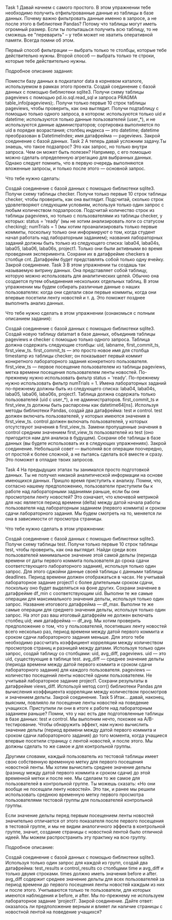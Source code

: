 Task 1
Давай начнем с самого простого. В этом упражнении тебе необходимо получить отфильтрованные данные из таблицы в базе данных. Почему важно фильтровать данные именно в запросе, а не после этого в библиотеке Pandas? Потому что таблицы могут иметь огромный размер. Если ты попыташься получить всю таблицу, то не сможешь ее "переварить" – у тебя может не хватить оперативной памяти. Всегда помни об этом.

Первый способ фильтрации — выбрать только те столбцы, которые тебе действительно нужны. Второй способ — выбрать только те строки, которые тебе действительно нужны.

Подробное описание задания:

Помести базу данных в подкаталог data в корневом каталоге, используемом в рамках этого проекта.
Создай соединение с базой данных с помощью библиотеки sqlite3.
Получи схему таблицы pageviews с помощью pd.io.sql.read_sql и запроса PRAGMA table_info(pageviews);.
Получи только первые 10 строк таблицы pageviews, чтобы проверить, как она выглядит.
Получи подтаблицу с помощью только одного запроса, в котором:
используются только uid и datetime;
используются только данные пользователей (user_*), и не используются данные администраторов;
сортировка выполняется по uid в порядке возрастания;
столбец индекса — это datetime;
datetime преобразован в DatetimeIndex;
имя датафрейма — pageviews.
Закрой соединение с базой данных.
Task 2
А теперь давай усложним задачу.Ты знаешь, что такое подзапрос? Это как запрос, но только внутри запроса. Чем он может быть полезен? Например, с его помощью можно сделать определенную агрегацию для выбранных данных. Однако следует помнить, что в первую очередь выполняются вложенные запросы, и только после этого — основной запрос.

Что тебе нужно сделать:

Создай соединение с базой данных с помощью библиотеки sqlite3.
Получи схему таблицы checker.
Получи только первые 10 строк таблицы checker, чтобы проверить, как она выглядит.
Подсчитай, сколько строк удовлетворяют следующим условиям, используя только один запрос с любым количеством подзапросов.
Подсчитай количество строк из таблицы pageviews, но только с пользователями из таблицы checker, у которых:
status = 'ready' (мы не хотим анализировать логи со статусом checking);
numTrials = 1 (мы хотим проанализировать только первые коммиты, поскольку только они информируют о том, когда студент начал работать над лабораторным заданием);
названия лабораторных заданий должны быть только из следующего списка: laba04, laba04s, laba05, laba06, laba06s, project1. Только они были активными во время проведения эксперимента.
Сохрани их в датафрейме checkers в столбце cnt. Датафрейм будет представлять собой только одну ячейку.
Закрой соединение.
Task 3
В этом упражнении ты создашь так называемую витрину данных. Она представляет собой таблицу, которую можно использовать для аналитических целей. Обычно она создается путем объединения нескольких отдельных таблиц. В этом упражнении мы будем собирать различные данные о наших пользователях: когда они сделали свои первые коммиты, когда они впервые посетили ленту новостей и т. д. Это поможет позднее выполнить анализ данных.

Что тебе нужно сделать в этом упражнении (ознакомься с полным описанием задания):

Создай соединение с базой данных с помощью библиотеки sqlite3.
Создай новую таблицу datamart в базе данных, объединив таблицы pageviews и checker с помощью только одного запроса.
Таблица должна содержать следующие столбцы: uid, labname, first_commit_ts, first_view_ts.
first_commit_ts — это просто новое имя для столбца timestamp из таблицы checker; он показывает первый коммит конкретного лабораторного задания конкретного пользователя.
first_view_ts — первое посещение пользователем из таблицы pageviews, метка времени посещения пользователем ленты новостей.
По-прежнему нужно использовать фильтр status = 'ready'.
По-прежнему нужно использовать фильтр numTrials = 1.
Имена лабораторных заданий по-прежнему должны быть из следующего списка: laba04, laba04s, laba05, laba06, laba06s, project1.
Таблица должна содержать только пользователей (uid с user_*), а не администраторов.
first_commit_ts и first_view_ts должны быть распарсены как datetime64[ns].
Используя методы библиотеки Pandas, создай два датафрейма: test и control.
test должен включать пользователей, у которых имеются значения в first_view_ts.
control должен включать пользователей, у которых отсутствуют значения в first_view_ts.
Замени пропущенные значения в control средним значением first_view_ts пользователей из test (оно пригодится нам для анализа в будущем).
Сохрани обе таблицы в базе данных (вы будете использовать их в следующих упражнениях).
Закрой соединение.
Небольшой совет — выполняй все операции поочередно, от простой к более сложной, а не пытаясь сделать всё вместе и сразу. Это поможет в отладке твоих запросов.

Task 4
На предыдущих этапах ты занимался просто подготовкой данных. Ты не получил никакой аналитической информации на основе имеющихся данных. Пришло время приступить к анализу. Помни, что, согласно нашему предположению, пользователи приступили бы к работе над лабораторными заданиями раньше, если бы они просмотрели ленту новостей? Это означает, что ключевой метрикой для нас является период времени (delta) между датой начала работы пользователя над лабораторным заданием (первого коммита) и сроком сдачи лабораторного задания. Мы будем смотреть на то, меняется ли она в зависимости от просмотра страницы.

Что тебе нужно сделать в этом упражнении:

Создай соединение с базой данных с помощью библиотеки sqlite3.
Получи схему таблицы test.
Получи только первые 10 строк таблицы test, чтобы проверить, как она выглядит.
Найди среди всех пользователей минимальное значение этой самой дельты (периода времени от даты первого коммита пользователя до срока сдачи соответствующего лабораторного задания), используя только один запрос.
Для этого сджойни данные своей таблицы с данными таблицы deadlines.
Период времени должен отображаться в часах.
Не учитывай лабораторное задание project1 с более длительным сроком сдачи, поскольку оно будет выделяться на фоне других.
Сохрани значение в датафрейме df_min с соответствующим uid.
Выполни те же самые операции для максимального значения дельты, используя только один запрос. Название итогового датафрейма — df_max.
Выполни те же самые операции для среднего значения дельты, используя только один запрос. На этот раз ваш итоговый датафрейм не должен включать столбец uid; имя датафрейма — df_avg.
Мы хотим проверить предположение о том, что у пользователей, посетивших ленту новостей всего несколько раз, период времени между датой первого коммита и сроком сдачи лабораторного задания меньше. Для этого тебе необходимо рассчитать коэффициент корреляции между количеством просмотров страниц и разницей между датами.
Используя только один запрос, создай таблицу со столбцами: uid, avg_diff, pageviews.
uid — это uid, существующие в таблице test.
avg_diff — среднее значение дельты (периода времени между датой первого коммита и сроком сдачи лабораторного задания) для каждого пользователя.
pageviews — количество посещений ленты новостей одним пользователем.
Не учитывай лабораторное задание project1.
Сохрани результаты в датафрейме views_diff.
Используй метод corr() библиотеки Pandas для вычисления коэффициента корреляции между количеством просмотров и значением дельты.
Закрой соединение.
Task 5
Итак... давай, наконец, выясним, повлияло ли посещение ленты новостей на поведение учащихся. Приступили ли они в итоге к работе над лабораторным заданием раньше? Помни, что у нас есть две подготовленные таблицы в базе данных: test и control. Мы выполним нечто, похожее на A/B-тестирование. Чтобы обнаружить эффект, нам нужно вычислить значение дельты (период времени между датой первого коммита и сроком сдачи лабораторного задания) до того момента, когда учащиеся впервые посетили страницу с лентой новостей, и после этого. Мы должны сделать то же самое и для контрольной группы.

Другими словами, каждый пользователь из тестовой таблицы имеет свою собственную временную метку для первого посещения новостной ленты. Мы хотим вычислить среднее значение дельты (разницу между датой первого коммита и сроком сдачи) до этой временной метки и после нее. Мы сделаем то же самое для пользователей в контрольной группе. Ты можешь сказать: «Но они вообще не посещали ленту новостей». Это так, и ранее мы решили использовать среднюю временную метку первого просмотра пользователями тестовой группы для пользователей контрольной группы.

Если значение дельты перед первым посещением ленты новостей значительно отличается от этого показателя после первого посещения в тестовой группе, и мы не видим аналогичного эффекта в контрольной группе, значит, создание страницы с новостной лентой было отличной идеей. Мы можем распространить эту практику на всю группу.

Подробное описание:

Создай соединение с базой данных с помощью библиотеки sqlite3.
Используя только один запрос для каждой из групп, создай два датафрейма: test_results и control_results со столбцами time и avg_diff и только двумя строками.
times должно иметь значения before и after.
avg_diff содержит среднее значение дельты для всех пользователей за период времени до первого посещения ленты новостей каждым из них и после этого.
Учитываются только те пользователи, для которых имеются наблюдения и before, и after.
Мы по-прежнему не используем лабораторное задание 'project1'.
Закрой соединение.
Дайте ответ: оказалось ли предположение верным и влияет ли наличие страницы с новостной лентой на поведение учащихся?
